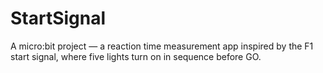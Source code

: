 # StartSignal
A micro:bit project — a reaction time measurement app inspired by the F1 start signal, where five lights turn on in sequence before GO.
